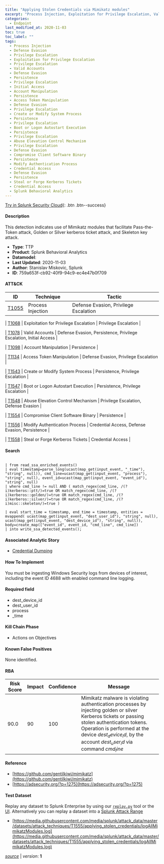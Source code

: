 ```yaml
---
title: "Applying Stolen Credentials via Mimikatz modules"
excerpt: "Process Injection, Exploitation for Privilege Escalation, Valid Accounts, Account Manipulation, Access Token Manipulation, Create or Modify System Process, Boot or Logon Autostart Execution, Abuse Elevation Control Mechanism, Compromise Client Software Binary, Modify Authentication Process, Steal or Forge Kerberos Tickets"
categories:
  - Endpoint
last_modified_at: 2020-11-03
toc: true
toc_label: ""
tags:
  - Process Injection
  - Defense Evasion
  - Privilege Escalation
  - Exploitation for Privilege Escalation
  - Privilege Escalation
  - Valid Accounts
  - Defense Evasion
  - Persistence
  - Privilege Escalation
  - Initial Access
  - Account Manipulation
  - Persistence
  - Access Token Manipulation
  - Defense Evasion
  - Privilege Escalation
  - Create or Modify System Process
  - Persistence
  - Privilege Escalation
  - Boot or Logon Autostart Execution
  - Persistence
  - Privilege Escalation
  - Abuse Elevation Control Mechanism
  - Privilege Escalation
  - Defense Evasion
  - Compromise Client Software Binary
  - Persistence
  - Modify Authentication Process
  - Credential Access
  - Defense Evasion
  - Persistence
  - Steal or Forge Kerberos Tickets
  - Credential Access
  - Splunk Behavioral Analytics
---
```




[Try in Splunk Security Cloud](https://www.splunk.com/en_us/cyber-security.html){: .btn .btn--success}

#### Description

This detection indicates use of Mimikatz modules that facilitate Pass-the-Token attack, Golden or Silver kerberos ticket attack, and Skeleton key attack.

- **Type**: TTP
- **Product**: Splunk Behavioral Analytics
- **Datamodel**: 
- **Last Updated**: 2020-11-03
- **Author**: Stanislav Miskovic, Splunk
- **ID**: 759a653f-cb92-40f9-94c9-ec4e47b0f709


#### ATT&CK

| ID          | Technique   | Tactic         |
| ----------- | ----------- |--------------- |
| [T1055](https://attack.mitre.org/techniques/T1055/) | Process Injection | Defense Evasion, Privilege Escalation |



| [T1068](https://attack.mitre.org/techniques/T1068/) | Exploitation for Privilege Escalation | Privilege Escalation |



| [T1078](https://attack.mitre.org/techniques/T1078/) | Valid Accounts | Defense Evasion, Persistence, Privilege Escalation, Initial Access |



| [T1098](https://attack.mitre.org/techniques/T1098/) | Account Manipulation | Persistence |



| [T1134](https://attack.mitre.org/techniques/T1134/) | Access Token Manipulation | Defense Evasion, Privilege Escalation |



| [T1543](https://attack.mitre.org/techniques/T1543/) | Create or Modify System Process | Persistence, Privilege Escalation |



| [T1547](https://attack.mitre.org/techniques/T1547/) | Boot or Logon Autostart Execution | Persistence, Privilege Escalation |



| [T1548](https://attack.mitre.org/techniques/T1548/) | Abuse Elevation Control Mechanism | Privilege Escalation, Defense Evasion |



| [T1554](https://attack.mitre.org/techniques/T1554/) | Compromise Client Software Binary | Persistence |



| [T1556](https://attack.mitre.org/techniques/T1556/) | Modify Authentication Process | Credential Access, Defense Evasion, Persistence |



| [T1558](https://attack.mitre.org/techniques/T1558/) | Steal or Forge Kerberos Tickets | Credential Access |





#### Search

```

| from read_ssa_enriched_events() 
| eval timestamp=parse_long(ucast(map_get(input_event, "_time"), "string", null)), cmd_line=ucast(map_get(input_event, "process"), "string", null), event_id=ucast(map_get(input_event, "event_id"), "string", null) 
| where cmd_line != null AND ( match_regex(cmd_line, /(?i)kerberos::ptt/)=true OR match_regex(cmd_line, /(?i)kerberos::golden/)=true OR match_regex(cmd_line, /(?i)kerberos::silver/)=true OR match_regex(cmd_line, /(?i)misc::skeleton/)=true )

| eval start_time = timestamp, end_time = timestamp, entities = mvappend( ucast(map_get(input_event, "dest_user_id"), "string", null), ucast(map_get(input_event, "dest_device_id"), "string", null)), body=create_map(["event_id", event_id, "cmd_line", cmd_line]) 
| into write_ssa_detected_events();
```

#### Associated Analytic Story
* [Credential Dumping](/stories/credential_dumping)


#### How To Implement
You must be ingesting Windows Security logs from devices of interest, including the event ID 4688 with enabled command line logging.

#### Required field
* dest_device_id
* dest_user_id
* process
* _time


#### Kill Chain Phase
* Actions on Objectives


#### Known False Positives
None identified.


#### RBA

| Risk Score  | Impact      | Confidence   | Message      |
| ----------- | ----------- |--------------|--------------|
| 90.0 | 90 | 100 | Mimikatz malware is violating authentication processes by injecting golden or silver Kerberos tickets or passing stolen authentication tokens. Operation is performed at the device $dest_device_id$, by the account $dest_user_id$ via command $cmd_line$ |




#### Reference

* [https://github.com/gentilkiwi/mimikatz](https://github.com/gentilkiwi/mimikatz)
* [https://adsecurity.org/?p=1275](https://adsecurity.org/?p=1275)



#### Test Dataset
Replay any dataset to Splunk Enterprise by using our [`replay.py`](https://github.com/splunk/attack_data#using-replaypy) tool or the [UI](https://github.com/splunk/attack_data#using-ui).
Alternatively you can replay a dataset into a [Splunk Attack Range](https://github.com/splunk/attack_range#replay-dumps-into-attack-range-splunk-server)

* [https://media.githubusercontent.com/media/splunk/attack_data/master/datasets/attack_techniques/T1555/applying_stolen_credentials/logAllMimikatzModules.log](https://media.githubusercontent.com/media/splunk/attack_data/master/datasets/attack_techniques/T1555/applying_stolen_credentials/logAllMimikatzModules.log)


[*source*](https://github.com/splunk/security_content/tree/develop/detections/endpoint/applying_stolen_credentials_via_mimikatz_modules.yml) \| *version*: **1**